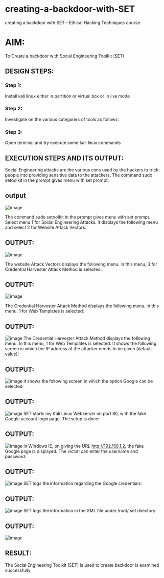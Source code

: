 # creating-a-backdoor-with-SET
creating a backdoor with SET - Ethical Hacking Techniques course

# AIM:
To Create a backdoor with Social Engineering Toolkit (SET)

## DESIGN STEPS:

### Step 1:

Install kali linux either in partition or virtual box or in live mode


### Step 2:

Investigate on the various categories of tools as follows:

### Step 3:

Open terminal and try execute some kali linux commands

## EXECUTION STEPS AND ITS OUTPUT:
Social Engineering attacks are the various cons used by the hackers to trick people into providing sensitive data to the attackers. 
The command sudo setoolkit in the prompt gives menu with set prompt:

## output

![image](https://github.com/user-attachments/assets/6eaf3815-ce59-4f4e-be7d-0580a3c2cb5b)

The command sudo setoolkit in the prompt gives menu with set prompt. Select menu 1 for Social Engineering Attacks.
It displays the following menu and select 2 for Website Attack Vectors:

## OUTPUT:
![image](https://github.com/user-attachments/assets/eed600ab-83fa-47c6-ba4d-b19ad5b3d262)

The website Attack Vectors displays the following menu. In this menu, 3 for Credential Harvester Attack Method is selected:

## OUTPUT:
![image](https://github.com/user-attachments/assets/0ac00dd5-9df7-4d8b-afc1-99f79b26d6f2)

The Credential Harvester Attack Method displays the following menu. In this menu, 1 for Web Templates is selected:

## OUTPUT:
![image](https://github.com/user-attachments/assets/890dc9b7-b68f-436b-b054-bf5d47adac32)
The Credential Harvester Attack Method displays the following menu. In this menu, 1 for Web Templates is selected.
It shows the following screen in which the IP address of the attacker needs to be given (default value):

## OUTPUT:
![image](https://github.com/user-attachments/assets/46ca7edc-99e4-4360-bca1-8c4a5bef32f5)
It shows the following screen in which the option Google can be selected:

## OUTPUT:
![image](https://github.com/user-attachments/assets/c03419e2-e10b-42dd-9102-df04964c677c)
SET starts my Kali Linux Webserver on port 80, with the fake Google account login page. The setup is done:

## OUTPUT:
![image](https://github.com/user-attachments/assets/cb41ba9d-5815-49b2-a9be-18374bf55dea)
In Windows IE, on giving the URL http://192.168.1.2, the fake Google page is displayed. The victim can enter the username and password.

## OUTPUT:
![image](https://github.com/user-attachments/assets/b23e6afe-fab3-4c55-8c89-7f3486c9e2f9)
SET logs the information regarding the Google credentials:

## OUTPUT:
![image](https://github.com/user-attachments/assets/16e30fe2-c796-40f8-ba73-3772d6649b4c)
SET logs the information in the XML file under /root/.set directory:

## OUTPUT:
![image](https://github.com/user-attachments/assets/e72e91da-2fe8-45ca-a4dc-cba46e5885dd)


## RESULT:
The Social Engineering Toolkit (SET) is used to create backdoor is  examined successfully
